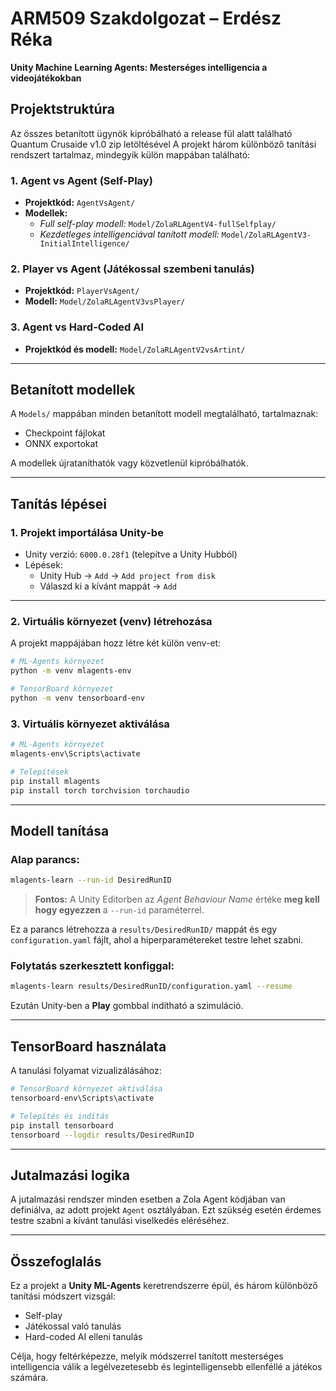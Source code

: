 
# ARM509 Szakdolgozat – Erdész Réka  
**Unity Machine Learning Agents: Mesterséges intelligencia a videojátékokban**
## Projektstruktúra
Az összes betanított ügynök kipróbálható a release fül alatt található Quantum Crusaide v1.0 zip letöltésével
A projekt három különböző tanítási rendszert tartalmaz, mindegyik külön mappában található:

### 1. Agent vs Agent (Self-Play)
- **Projektkód:** `AgentVsAgent/`
- **Modellek:**
  - *Full self-play modell:* `Model/ZolaRLAgentV4-fullSelfplay/`
  - *Kezdetleges intelligenciával tanított modell:* `Model/ZolaRLAgentV3-InitialIntelligence/`

### 2. Player vs Agent (Játékossal szembeni tanulás)
- **Projektkód:** `PlayerVsAgent/`
- **Modell:** `Model/ZolaRLAgentV3vsPlayer/`

### 3. Agent vs Hard-Coded AI
- **Projektkód és modell:** `Model/ZolaRLAgentV2vsArtint/`

---

## Betanított modellek

A `Models/` mappában minden betanított modell megtalálható, tartalmaznak:
- Checkpoint fájlokat
- ONNX exportokat

A modellek újrataníthatók vagy közvetlenül kipróbálhatók.

---

## Tanítás lépései

### 1. Projekt importálása Unity-be
- Unity verzió: `6000.0.28f1` (telepítve a Unity Hubból)
- Lépések:
  - Unity Hub → `Add` → `Add project from disk`
  - Válaszd ki a kívánt mappát → `Add`

---

### 2. Virtuális környezet (venv) létrehozása
A projekt mappájában hozz létre két külön venv-et:

```bash
# ML-Agents környezet
python -m venv mlagents-env

# TensorBoard környezet
python -m venv tensorboard-env
```

### 3. Virtuális környezet aktiválása

```bash
# ML-Agents környezet
mlagents-env\Scripts\activate

# Telepítések
pip install mlagents
pip install torch torchvision torchaudio
```

---

## Modell tanítása

### Alap parancs:

```bash
mlagents-learn --run-id DesiredRunID
```

> **Fontos:** A Unity Editorben az *Agent Behaviour Name* értéke **meg kell hogy egyezzen** a `--run-id` paraméterrel.

Ez a parancs létrehozza a `results/DesiredRunID/` mappát és egy `configuration.yaml` fájlt, ahol a hiperparamétereket testre lehet szabni.

### Folytatás szerkesztett konfiggal:

```bash
mlagents-learn results/DesiredRunID/configuration.yaml --resume
```

Ezután Unity-ben a **Play** gombbal indítható a szimuláció.

---

## TensorBoard használata

A tanulási folyamat vizualizálásához:

```bash
# TensorBoard környezet aktiválása
tensorboard-env\Scripts\activate

# Telepítés és indítás
pip install tensorboard
tensorboard --logdir results/DesiredRunID
```

---

## Jutalmazási logika

A jutalmazási rendszer minden esetben a Zola Agent kódjában van definiálva, az adott projekt `Agent` osztályában. Ezt szükség esetén érdemes testre szabni a kívánt tanulási viselkedés eléréséhez.

---

## Összefoglalás

Ez a projekt a **Unity ML-Agents** keretrendszerre épül, és három különböző tanítási módszert vizsgál:
- Self-play
- Játékossal való tanulás
- Hard-coded AI elleni tanulás

Célja, hogy feltérképezze, melyik módszerrel tanított mesterséges intelligencia válik a legélvezetesebb és legintelligensebb ellenféllé a játékos számára.


